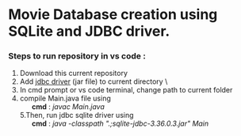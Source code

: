 # **Movie Database creation using SQLite and JDBC driver.**

### **Steps to run repository in vs code :**
1. Download this current repository
2. Add [jdbc driver](http://www.java2s.com/Code/Jar/s/Downloadsqlitejdbc372jar.htm) (jar file) to current directory \
3. In cmd prompt or vs code terminal, change path to current folder 
4. compile Main.java file using \
     &nbsp;&nbsp; &nbsp;&nbsp;
     **cmd** : *javac Main.java* \
5.Then, run jdbc sqlite driver using \
      &nbsp;&nbsp; &nbsp;&nbsp; 
      **cmd** : *java -classpath ".;sqlite-jdbc-3.36.0.3.jar" Main*
